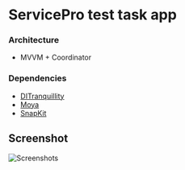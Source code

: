# ServicePro test task app
### Architecture
* MVVM + Coordinator
  
### Dependencies
* [DITranquillity](https://github.com/ivlevAstef/DITranquillity)
* [Moya](https://github.com/Moya/Moya)
* [SnapKit](https://github.com/SnapKit/SnapKit)

## Screenshot
![Screenshots](ServicePro/Screenshots/1.png?raw=true)
